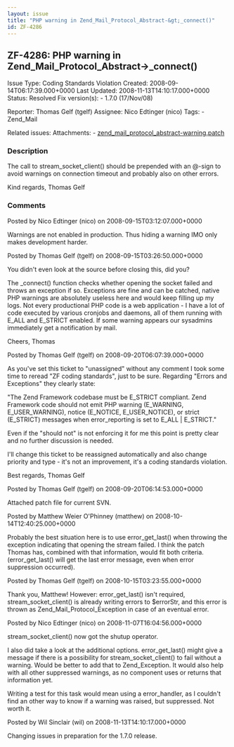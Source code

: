 ```yaml
---
layout: issue
title: "PHP warning in Zend_Mail_Protocol_Abstract-&gt;_connect()"
id: ZF-4286
---
```


ZF-4286: PHP warning in Zend\_Mail\_Protocol\_Abstract->\_connect()
-------------------------------------------------------------------

 Issue Type: Coding Standards Violation Created: 2008-09-14T06:17:39.000+0000 Last Updated: 2008-11-13T14:10:17.000+0000 Status: Resolved Fix version(s): - 1.7.0 (17/Nov/08)
 
 Reporter:  Thomas Gelf (tgelf)  Assignee:  Nico Edtinger (nico)  Tags: - Zend\_Mail
 
 Related issues: 
 Attachments: - [zend\_mail\_protocol\_abstract-warning.patch](/issues/secure/attachment/11547/zend_mail_protocol_abstract-warning.patch)
 
### Description

The call to stream\_socket\_client() should be prepended with an @-sign to avoid warnings on connection timeout and probably also on other errors.

Kind regards, Thomas Gelf

 

 

### Comments

Posted by Nico Edtinger (nico) on 2008-09-15T03:12:07.000+0000

Warnings are not enabled in production. Thus hiding a warning IMO only makes development harder.

 

 

Posted by Thomas Gelf (tgelf) on 2008-09-15T03:26:50.000+0000

You didn't even look at the source before closing this, did you?

The \_connect() function checks whether opening the socket failed and throws an exception if so. Exceptions are fine and can be catched, native PHP warnings are absolutely useless here and would keep filling up my logs. Not every productional PHP code is a web application - I have a lot of code executed by various cronjobs and daemons, all of them running with E\_ALL and E\_STRICT enabled. If some warning appears our sysadmins immediately get a notification by mail.

Cheers, Thomas

 

 

Posted by Thomas Gelf (tgelf) on 2008-09-20T06:07:39.000+0000

As you've set this ticket to "unassigned" without any comment I took some time to reread "ZF coding standards", just to be sure. Regarding "Errors and Exceptions" they clearly state:

"The Zend Framework codebase must be E\_STRICT compliant. Zend Framework code should not emit PHP warning (E\_WARNING, E\_USER\_WARNING), notice (E\_NOTICE, E\_USER\_NOTICE), or strict (E\_STRICT) messages when error\_reporting is set to E\_ALL | E\_STRICT."

Even if the "should not" is not enforcing it for me this point is pretty clear and no further discussion is needed.

I'll change this ticket to be reassigned automatically and also change priority and type - it's not an improvement, it's a coding standards violation.

Best regards, Thomas Gelf

 

 

Posted by Thomas Gelf (tgelf) on 2008-09-20T06:14:53.000+0000

Attached patch file for current SVN.

 

 

Posted by Matthew Weier O'Phinney (matthew) on 2008-10-14T12:40:25.000+0000

Probably the best situation here is to use error\_get\_last() when throwing the exception indicating that opening the stream failed. I think the patch Thomas has, combined with that information, would fit both criteria. (error\_get\_last() will get the last error message, even when error suppression occurred).

 

 

Posted by Thomas Gelf (tgelf) on 2008-10-15T03:23:55.000+0000

Thank you, Matthew! However: error\_get\_last() isn't required, stream\_socket\_client() is already writing errors to $errorStr, and this error is thrown as Zend\_Mail\_Protocol\_Exception in case of an eventual error.

 

 

Posted by Nico Edtinger (nico) on 2008-11-07T16:04:56.000+0000

stream\_socket\_client() now got the shutup operator.

I also did take a look at the additional options. error\_get\_last() might give a message if there is a possibility for stream\_socket\_client() to fail without a warning. Would be better to add that to Zend\_Exception. It would also help with all other suppressed warnings, as no component uses or returns that information yet.

Writing a test for this task would mean using a error\_handler, as I couldn't find an other way to know if a warning was raised, but suppressed. Not worth it.

 

 

Posted by Wil Sinclair (wil) on 2008-11-13T14:10:17.000+0000

Changing issues in preparation for the 1.7.0 release.

 

 